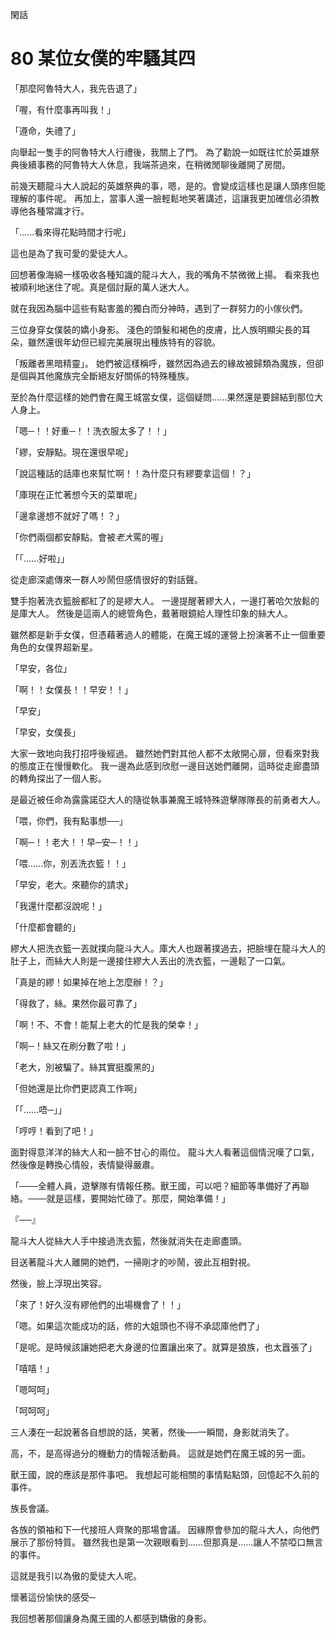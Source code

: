 閑話

# 80 某位女僕的牢騷其四

「那麼阿魯特大人，我先告退了」

「喔，有什麼事再叫我！」

「遵命，失禮了」

向舉起一隻手的阿魯特大人行禮後，我關上了門。
為了勸說一如既往忙於英雄祭典後續事務的阿魯特大人休息，我端茶過來，在稍微閒聊後離開了房間。

前幾天聽龍斗大人說起的英雄祭典的事，嗯，是的。會變成這樣也是讓人頭疼但能理解的事件呢。
再加上，當事人還一臉輕鬆地笑著講述，這讓我更加確信必須教導他各種常識才行。

「......看來得花點時間才行呢」

這也是為了我可愛的愛徒大人。

回想著像海綿一樣吸收各種知識的龍斗大人，我的嘴角不禁微微上揚。
看來我也被順利地迷住了呢。真是個討厭的萬人迷大人。

就在我因為腦中這些有點害羞的獨白而分神時，遇到了一群努力的小傢伙們。

三位身穿女僕裝的嬌小身影。
淺色的頭髮和褐色的皮膚，比人族明顯尖長的耳朵，雖然還很年幼但已經完美展現出種族特有的容貌。

「叛離者黑暗精靈」。
她們被這樣稱呼，雖然因為過去的緣故被歸類為魔族，但卻是個與其他魔族完全斷絕友好關係的特殊種族。

至於為什麼這樣的她們會在魔王城當女僕，這個疑問......果然還是要歸結到那位大人身上。

「嗯─！！好重─！！洗衣服太多了！！」

「繆，安靜點。現在還很早呢」

「說這種話的話庫也來幫忙啊！！為什麼只有繆要拿這個！？」

「庫現在正忙著想今天的菜單呢」

「邊拿邊想不就好了嗎！？」

「你們兩個都安靜點。會被*老大*罵的喔」

「「......好啦」」

從走廊深處傳來一群人吵鬧但感情很好的對話聲。

雙手抱著洗衣籃臉都紅了的是繆大人。
一邊提醒著繆大人，一邊打著哈欠放鬆的是庫大人。
然後是這兩人的總管角色，戴著眼鏡給人理性印象的絲大人。

雖然都是新手女僕，但憑藉著過人的體能，在魔王城的運營上扮演著不止一個重要角色的女僕界超新星。

「早安，各位」

「啊！！女僕長！！早安！！」

「早安」

「早安，女僕長」

大家一致地向我打招呼後經過。
雖然她們對其他人都不太敞開心扉，但看來對我的態度正在慢慢軟化。
我一邊為此感到欣慰一邊目送她們離開，這時從走廊盡頭的轉角探出了一個人影。

是最近被任命為露露諾亞大人的隨從執事兼魔王城特殊遊擊隊隊長的前勇者大人。

「喂，你們，我有點事想──」

「啊─！！老大！！早─安─！！」

「喂......你，別丟洗衣籃！！」

「早安，老大。來聽你的請求」

「我還什麼都沒說呢！」

「什麼都會聽的」

繆大人把洗衣籃一丟就撲向龍斗大人。庫大人也跟著撲過去，把臉埋在龍斗大人的肚子上，而絲大人則是一邊接住繆大人丟出的洗衣籃，一邊鬆了一口氣。

「真是的繆！如果掉在地上怎麼辦！？」

「得救了，絲。果然你最可靠了」

「啊！不、不會！能幫上老大的忙是我的榮幸！」

「啊─！絲又在刷分數了啦！」

「老大，別被騙了。絲其實挺腹黑的」

「但她還是比你們更認真工作啊」

「「......唔─」」

「哼哼！看到了吧！」

面對得意洋洋的絲大人和一臉不甘心的兩位。
龍斗大人看著這個情況嘆了口氣，然後像是轉換心情般，表情變得嚴肅。

「───全體人員，遊擊隊有情報任務。獸王國，可以吧？細節等準備好了再聯絡。───就是這樣，要開始忙碌了。那麼，開始準備！」

『──』

龍斗大人從絲大人手中接過洗衣籃，然後就消失在走廊盡頭。

目送著龍斗大人離開的她們，一掃剛才的吵鬧，彼此互相對視。

然後，臉上浮現出笑容。

「來了！好久沒有繆他們的出場機會了！！」

「嗯。如果這次能成功的話，修的大姐頭也不得不承認庫他們了」

「是呢。是時候該讓她把老大身邊的位置讓出來了。就算是狼族，也太囂張了」

「嘻嘻！」

「嗯呵呵」

「呵呵呵」

三人湊在一起說著各自想說的話，笑著，然後──一瞬間，身影就消失了。

高，不，是高得過分的機動力的情報活動員。
這就是她們在魔王城的另一面。

獸王國，說的應該是那件事吧。
我想起可能相關的事情點點頭，回憶起不久前的事件。

族長會議。

各族的領袖和下一代接班人齊聚的那場會議。
因緣際會參加的龍斗大人，向他們展示了那份特質。
雖然我也是第一次親眼看到......但那真是......讓人不禁啞口無言的事件。

這就是我引以為傲的愛徒大人呢。

懷著這份愉快的感受─ 

我回想著那個讓身為魔王國的人都感到驕傲的身影。